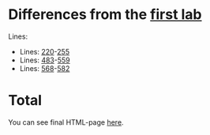 # Differences from the [first lab](https://github.com/mezgoodle/canvas-graph-visualize/tree/master/Lab_rob_1)

Lines:

- Lines: [220](https://github.com/mezgoodle/canvas-graph-visualize/blob/master/Lab_rob_4/script.js#L220)-[255](https://github.com/mezgoodle/canvas-graph-visualize/blob/master/Lab_rob_4/script.js#L255)
- Lines: [483](https://github.com/mezgoodle/canvas-graph-visualize/blob/master/Lab_rob_4/script.js#L483)-[559](https://github.com/mezgoodle/canvas-graph-visualize/blob/master/Lab_rob_4/script.js#L559)
- Lines: [568](https://github.com/mezgoodle/canvas-graph-visualize/blob/master/Lab_rob_4/script.js#L568)-[582](https://github.com/mezgoodle/canvas-graph-visualize/blob/master/Lab_rob_4/script.js#L582)

# Total

You can see final HTML-page [here](https://mezgoodle.github.io/canvas-graph-visualize/Lab_rob_4/).
